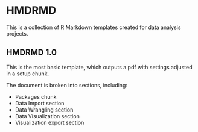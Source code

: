 # HMDRMD

This is a collection of R Markdown templates created for data analysis projects.

## HMDRMD 1.0

This is the most basic template, which outputs a pdf with settings adjusted in a setup chunk.

The document is broken into sections, including:  
- Packages chunk
- Data Import section
- Data Wrangling section
- Data Visualization section
- Visualization export section